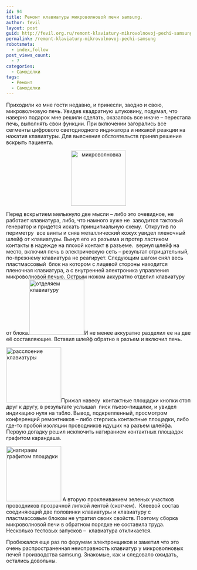 ```yaml
---
id: 94
title: Ремонт клавиатуры микроволновой печи samsung.
author: fevil
layout: post
guid: http://fevil.org.ru/remont-klaviatury-mikrovolnovoj-pechi-samsung
permalink: /remont-klaviatury-mikrovolnovoj-pechi-samsung
robotsmeta:
  - index,follow
post_views_count:
  - 7
categories:
  - Самоделки
tags:
  - Ремонт
  - Самоделки
---
```

Приходили ко мне гости недавно, и принесли, заодно и свою, микроволновую печь. Увидев квадратную штуковину, подумал, что наверно подарок мне решили сделать, оказалось все иначе &#8211; перестала печь, выполнять свои функции. При включении загорались все сегменты цифрового светодиодного индикатора и никакой реакции на нажатия клавиатуры. Для выяснения обстоятельств принял решение вскрыть пациента.

<!--more-->

<p style="text-align: center;">
  <a href="http://fevil.org.ru/wp-content/uploads/2011/04/IMG_05351.jpg"><img class="size-thumbnail wp-image-96 aligncenter" title="IMG_0535" src="http://fevil.org.ru/wp-content/uploads/2011/04/IMG_05351-150x150.jpg" alt="микроволновка" width="150" height="150" /></a>
</p>

Перед вскрытием мелькнуло две мысли &#8211; либо это очевидное, не работает клавиатура, либо, что намного хуже не  заводится тактовый генератор и придется искать принципиальную схему.  Открутив по периметру  все винты и сняв металлический кожух увидел пленочный шлейф от клавиатуры. Вынул его из разъема и протер ластиком контакты в надежде на плохой контакт в разъеме.  вернул шлейф на место, включил печь в электрическую сеть &#8211; результат отрицательный, по-прежнему клавиатура не реагирует. Следующим шагом снял весь пластмассовый  блок на котором с лицевой стороны находится пленочная клавиатура, а с внутренней электроника управления микроволновой печью. Острым ножом аккуратно отделил клавиатуру от блока.[<img class="aligncenter size-thumbnail wp-image-97" title="IMG_0524" src="http://fevil.org.ru/wp-content/uploads/2011/04/IMG_0524-e1302460819402-150x150.jpg" alt="отделяем клавиатуру" width="150" height="150" />][1]И не менее аккуратно разделил ее на две её составляющие. Вставил шлейф обратно в разъем и включил печь.

[<img class="aligncenter size-thumbnail wp-image-98" title="IMG_0527" src="http://fevil.org.ru/wp-content/uploads/2011/04/IMG_0527-150x150.jpg" alt="расслоение клавиатуры" width="150" height="150" />][2]Прижал навесу  контактные площадки кнопки стоп друг к другу, в результате услышал  писк пъезо-пищалки, и увидел индикацию нуля на табло. Вывод, подкрепленный, просмотром конференций ремонтников &#8211; либо стерлись контактные площадки, либо где-то пробой изоляции проводников идущих на разъем шлейфа. Первую догадку решил исключить натиранием контактных площадок графитом карандаша.

[<img class="aligncenter size-thumbnail wp-image-99" title="IMG_0531" src="http://fevil.org.ru/wp-content/uploads/2011/04/IMG_0531-150x150.jpg" alt="натираем графитом площадки" width="150" height="150" />][3] А вторую проклеиванием зеленых участков проводников прозрачной липкой лентой (скотчем).  Клеевой состав соединяющий две половинки клавиатуры и клавиатуру с пластмассовым блоком не утратил своих свойств. Поэтому сборка микроволновой печи в обратном порядке не составила труда. Несколько тестовых запусков &#8211;  клавиатура откликается.

Пробежался еще раз по форумам электронщиков и заметил что это очень распространенная неисправность клавиатур у микроволновых печей производства samsung. Знакомые, как и следовало ожидать, остались довольны.

 [1]: http://fevil.org.ru/wp-content/uploads/2011/04/IMG_0524.jpg
 [2]: http://fevil.org.ru/wp-content/uploads/2011/04/IMG_0527.jpg
 [3]: http://fevil.org.ru/wp-content/uploads/2011/04/IMG_0531.jpg
